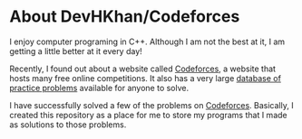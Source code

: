 
# About DevHKhan/Codeforces

I enjoy computer programing in C++. Although I am not the best at it, I am getting a little better at it every day!

Recently, I found out about a website called [Codeforces](https://codeforces.com), a website that hosts many free online competitions. It also has a very large [database of practice problems](https://codeforces.com/problemset) available for anyone to solve.

I have successfully solved a few of the problems on [Codeforces](https://codeforces.com). Basically, I created this repository as a place for me to store my programs that I made as solutions to those problems.
